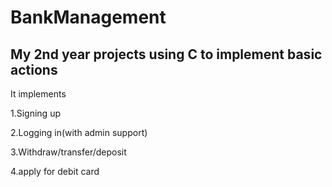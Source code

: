 # BankManagement
## My 2nd year projects using C to implement basic actions 
It implements 

1.Signing up

2.Logging in(with admin support)

3.Withdraw/transfer/deposit

4.apply for debit card
